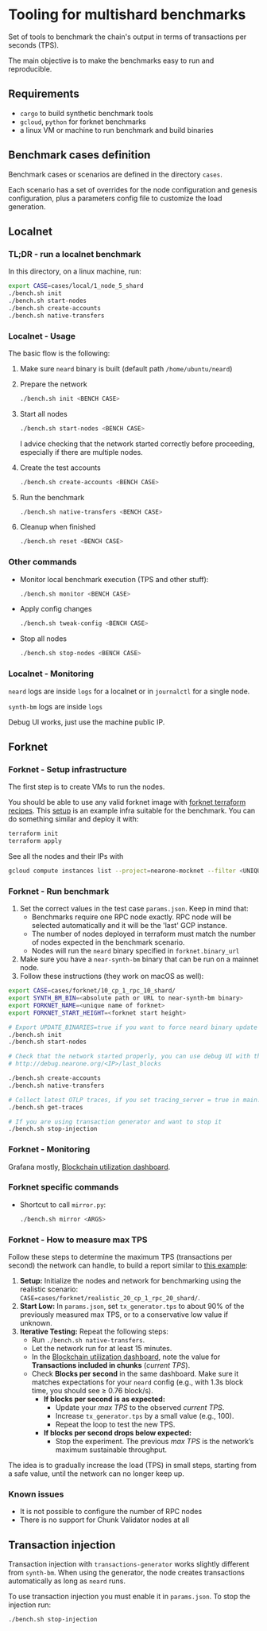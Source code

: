 # Tooling for multishard benchmarks

Set of tools to benchmark the chain's output in terms of transactions per seconds (TPS).

The main objective is to make the benchmarks easy to run and reproducible.

## Requirements

- `cargo` to build synthetic benchmark tools
- `gcloud`, `python` for forknet benchmarks
- a linux VM or machine to run benchmark and build binaries 

## Benchmark cases definition

Benchmark cases or scenarios are defined in the directory `cases`.

Each scenario has a set of overrides for the node configuration and genesis configuration, plus a parameters config file to customize the load generation.

## Localnet

### TL;DR - run a localnet benchmark

In this directory, on a linux machine, run:

```sh
export CASE=cases/local/1_node_5_shard
./bench.sh init
./bench.sh start-nodes
./bench.sh create-accounts
./bench.sh native-transfers
```

### Localnet - Usage

The basic flow is the following:

1. Make sure `neard` binary is built (default path `/home/ubuntu/neard`)
2. Prepare the network

    ```sh
    ./bench.sh init <BENCH CASE>
    ```

3. Start all nodes

    ```sh
    ./bench.sh start-nodes <BENCH CASE>
    ```

    I advice checking that the network started correctly before proceeding, especially if there are multiple nodes.

4. Create the test accounts

    ```sh
    ./bench.sh create-accounts <BENCH CASE>
    ```

5. Run the benchmark

    ```sh
    ./bench.sh native-transfers <BENCH CASE>
    ```

6. Cleanup when finished

    ```sh
    ./bench.sh reset <BENCH CASE>
    ```

### Other commands

- Monitor local benchmark execution (TPS and other stuff):

    ```sh
    ./bench.sh monitor <BENCH CASE>
    ```

- Apply config changes

    ```sh
    ./bench.sh tweak-config <BENCH CASE>
    ```

- Stop all nodes

    ```sh
    ./bench.sh stop-nodes <BENCH CASE>
    ```

### Localnet - Monitoring

`neard` logs are inside `logs` for a localnet or in `journalctl` for a single node.

`synth-bm` logs are inside `logs`

Debug UI works, just use the machine public IP.

## Forknet

### Forknet - Setup infrastructure

The first step is to create VMs to run the nodes.

You should be able to use any valid forknet image with [forknet terraform recipes](https://docs.nearone.org/doc/mocknet-guide-7VnYUXjs2A).
This [setup](https://github.com/Near-One/infra-ops/tree/tpsnet/provisioning/terraform/infra/network/mocknet/tpsnet) is an example infra suitable for the benchmark. You can do something similar and deploy it with:

```sh
terraform init
terraform apply
```

See all the nodes and their IPs with

```sh
gcloud compute instances list --project=nearone-mocknet --filter <UNIQUE ID>
```

### Forknet - Run benchmark

1. Set the correct values in the test case `params.json`. Keep in mind that:
   - Benchmarks require one RPC node exactly. RPC node will be selected automatically and it will be the 'last' GCP instance.
   - The number of nodes deployed in terraform must match the number of nodes expected in the benchmark scenario.
   - Nodes will run the `neard` binary specified in `forknet.binary_url`
2. Make sure you have a `near-synth-bm` binary that can be run on a mainnet node.
3. Follow these instructions (they work on macOS as well):

<!-- cspell:words BENCHNET -->
```sh
export CASE=cases/forknet/10_cp_1_rpc_10_shard/
export SYNTH_BM_BIN=<absolute path or URL to near-synth-bm binary>
export FORKNET_NAME=<unique name of forknet> 
export FORKNET_START_HEIGHT=<forknet start height>

# Export UPDATE_BINARIES=true if you want to force neard binary update during init
./bench.sh init
./bench.sh start-nodes

# Check that the network started properly, you can use debug UI with the external IP of any node
# http://debug.nearone.org/<IP>/last_blocks

./bench.sh create-accounts
./bench.sh native-transfers

# Collect latest OTLP traces, if you set tracing_server = true in main.tf for your cluster
./bench.sh get-traces

# If you are using transaction generator and want to stop it
./bench.sh stop-injection
```

### Forknet - Monitoring

Grafana mostly, [Blockchain utilization dashboard](https://grafana.nearone.org/goto/3bS1Lr2Ng?orgId=1).

### Forknet specific commands

- Shortcut to call `mirror.py`:

    ```sh
    ./bench.sh mirror <ARGS>
    ```

### Forknet - How to measure max TPS

Follow these steps to determine the maximum TPS (transactions per second) the network can handle, to build a report similar to [this example](https://github.com/near/nearcore/issues/13130#issuecomment-2797211286):

1. **Setup:** Initialize the nodes and network for benchmarking using the realistic scenario: `CASE=cases/forknet/realistic_20_cp_1_rpc_20_shard/`.
2. **Start Low:** In `params.json`, set `tx_generator.tps` to about 90% of the previously measured max TPS, or to a conservative low value if unknown.
3. **Iterative Testing:** Repeat the following steps:
    - Run `./bench.sh native-transfers`.
    - Let the network run for at least 15 minutes.
    - In the [Blockchain utilization dashboard](https://grafana.nearone.org/goto/3bS1Lr2Ng?orgId=1), note the value for **Transactions included in chunks** (*current TPS*).
    - Check **Blocks per second** in the same dashboard. Make sure it matches expectations for your `neard` config (e.g., with 1.3s block time, you should see ≥ 0.76 block/s).
        - **If blocks per second is as expected:**  
          - Update your *max TPS* to the observed *current TPS*.
          - Increase `tx_generator.tps` by a small value (e.g., 100).
          - Repeat the loop to test the new TPS.
        - **If blocks per second drops below expected:**  
          - Stop the experiment. The previous *max TPS* is the network’s maximum sustainable throughput.

The idea is to gradually increase the load (TPS) in small steps, starting from a safe value, until the network can no longer keep up.

### Known issues

- It is not possible to configure the number of RPC nodes
- There is no support for Chunk Validator nodes at all

## Transaction injection

Transaction injection with `transactions-generator` works slightly different from `synth-bm`. When using the generator, the node creates transactions automatically as long as `neard` runs.

To use transaction injection you must enable it in `params.json`. To stop the injection run:

```sh
./bench.sh stop-injection
```
